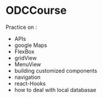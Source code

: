 # ODCCourse
Practice on  :
* APIs 
* google Maps 
* FlexBox 
* gridView 
* MenuView 
* building customized components 
* navigation 
* react-Hooks
*  how to deal with local databasae 
